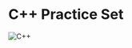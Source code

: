 # C++ Practice Set
![C++](https://user-images.githubusercontent.com/91689657/172786709-d833ae87-3f5c-4f6a-ac3d-6b557af281b2.png)
